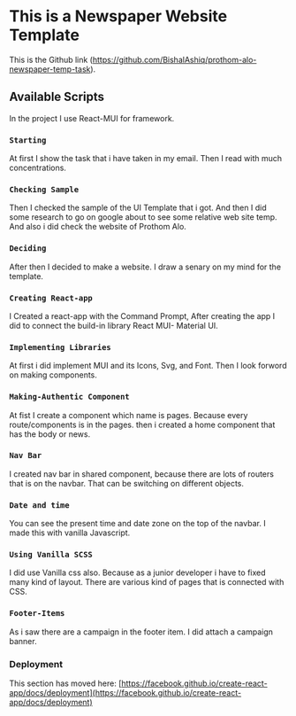 # This is a Newspaper Website Template

This is the Github link (https://github.com/BishalAshiq/prothom-alo-newspaper-temp-task).

## Available Scripts
In the project I use React-MUI for framework. 

### `Starting`
At first I show the task that i have taken in my email. Then I read with much concentrations.

### `Checking Sample`
Then I checked the sample of the UI Template that i got. And then I did some research to go on google about to see some relative web site temp. And also i did check  the website of Prothom Alo. 


### `Deciding`
After then I decided to make a website. I draw a senary on my mind for the template. 


### `Creating React-app`
I Created a react-app with the Command Prompt, After creating the app I did to connect the build-in library React MUI- Material UI. 


### `Implementing Libraries`
At first i did implement MUI and its Icons, Svg, and Font. Then I look forword on making components. 


### `Making-Authentic Component`
At fist I create a component which name is pages. Because every route/components is in the pages. then i created a home component that has the body or news. 

###  `Nav Bar`
I created nav bar in shared component, because there are lots of routers that is on the navbar. That can be switching on different objects.

### `Date and time`
You can see the present time and date zone on the top of the navbar. I made this with vanilla Javascript. 


### `Using Vanilla SCSS`
I did use Vanilla css also. Because as a junior developer i have to fixed many kind of layout. There are various kind of pages that is connected with CSS.


### `Footer-Items`
As i saw there are a campaign in the footer item. I did attach a campaign banner.


### Deployment
This section has moved here: [https://facebook.github.io/create-react-app/docs/deployment](https://facebook.github.io/create-react-app/docs/deployment)
